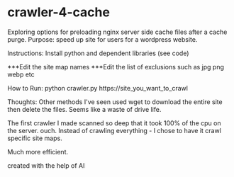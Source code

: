 # crawler-4-cache
Exploring options for preloading nginx server side cache files after a cache purge.
Purpose: speed up site for users for a wordpress website.

Instructions:
Install python and dependent libraries (see code)

***Edit the site map names
***Edit the list of exclusions such as jpg png webp etc

How to Run:
python crawler.py https://site_you_want_to_crawl

Thoughts:
Other methods I've seen used wget to download the entire site then delete the files. Seems like a waste of drive life.

The first crawler I made scanned so deep that it took 100% of the cpu on the server. ouch. Instead of crawling everything - I chose to have it crawl specific site maps.

Much more efficient.

created with the help of AI



